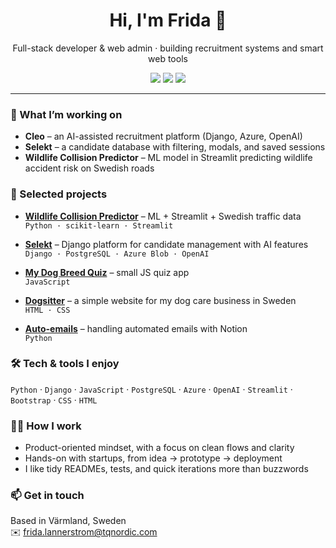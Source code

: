 <!-- profile README -->
<h1 align="center">Hi, I'm Frida 👋</h1>
<p align="center">
  Full-stack developer & web admin · building recruitment systems and smart web tools
</p>

<p align="center">
  <a href="mailto:frida.lannerstrom@tqnordic.com"><img src="https://img.shields.io/badge/Email-frida.lannerstrom%40tqnordic.com-blue"></a>
  <a href="https://www.linkedin.com/in/fridalannerstrom/"><img src="https://img.shields.io/badge/LinkedIn-Connect-0A66C2?logo=linkedin"></a>
  <img src="https://img.shields.io/badge/Stack-Django%20·%20Python%20·%20AI%20·%20JS%20·%20HTML%20·%20CSS%20·%20Azure-222">
</p>

---

### 🚀 What I’m working on
- **Cleo** – an AI-assisted recruitment platform (Django, Azure, OpenAI)
- **Selekt** – a candidate database with filtering, modals, and saved sessions
- **Wildlife Collision Predictor** – ML model in Streamlit predicting wildlife accident risk on Swedish roads

### 🔑 Selected projects
- **[Wildlife Collision Predictor](https://github.com/fridalannerstrom/wildlife-collision-predictor)** – ML + Streamlit + Swedish traffic data  
  `Python · scikit-learn · Streamlit`

- **[Selekt](https://github.com/fridalannerstrom/selekt)** – Django platform for candidate management with AI features  
  `Django · PostgreSQL · Azure Blob · OpenAI`

- **[My Dog Breed Quiz](https://github.com/fridalannerstrom/my-dog-breed)** – small JS quiz app  
  `JavaScript`

- **[Dogsitter](https://github.com/fridalannerstrom/dogsitter)** – a simple website for my dog care business in Sweden  
  `HTML · CSS`

- **[Auto-emails](https://github.com/fridalannerstrom/auto-emails)** – handling automated emails with Notion  
  `Python`

### 🛠 Tech & tools I enjoy
`Python` · `Django` · `JavaScript` · `PostgreSQL` · `Azure` · `OpenAI` · `Streamlit` · `Bootstrap` · `CSS` · `HTML`

### 👩‍💻 How I work
- Product-oriented mindset, with a focus on clean flows and clarity  
- Hands-on with startups, from idea → prototype → deployment  
- I like tidy READMEs, tests, and quick iterations more than buzzwords

### 📫 Get in touch
Based in Värmland, Sweden  
✉️ frida.lannerstrom@tqnordic.com
